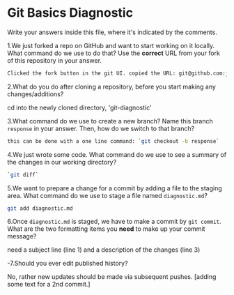 # Git Basics Diagnostic

Write your answers inside this file, where it's indicated by the comments.

1.We just forked a repo on GitHub and want to start working on it locally.
What command do we use to do that? Use the **correct** URL from your fork of
this repository in your answer.

```sh
Clicked the fork button in the git UI. copied the URL: git@github.com:joehsuLM/git-diagnostic.git. On my local device, 'cd' to ~/wdi/diagnostics/ and use the command: `git clone git@github.com:joehsuLM/git-diagnostic.git`
```

2.What do you do after cloning a repository, before you start making any
changes/additions?

cd into the newly cloned directory, 'git-diagnostic'

3.What command do we use to create a new branch? Name this branch `response`
    in your answer. Then, how do we switch to that branch?

```sh
this can be done with a one line command: `git checkout -b response`
```

4.We just wrote some code. What command do we use to see a summary of the
    changes in our working directory?

```sh
`git diff`
```

5.We want to prepare a change for a commit by adding a file to the staging
    area. What command do we use to stage a file named `diagnostic.md`?

```sh
git add diagnostic.md
```

6.Once `diagnostic.md` is staged, we have to make a commit by `git commit`.
What are the two formatting items you **need** to make up your commit message?

need a subject line (line 1) and a description of the changes (line 3)

-7.Should you ever edit published history?

 No, rather new updates should be made via subsequent pushes. [adding some text for a 2nd commit.]
